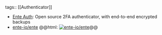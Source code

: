 tags:: [[Authenticator]]

- [Ente Auth](https://ente.io/auth/): Open source 2FA authenticator, with end-to-end encrypted backups
- [ente-io/ente](https://github.com/ente-io/ente)
  @@html: <a href="https://github.com/ente-io/ente/"><img src="https://github-readme-stats-astronomer.vercel.app/api/pin/?username=ente-io&repo=ente&theme=tokyonight" alt="ente-io/ente"/></a>@@